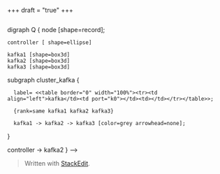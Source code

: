 +++
draft = "true"
+++

```
```

digraph Q {
    node [shape=record];

    controller [ shape=ellipse]
   
    kafka1 [shape=box3d]
    kafka2 [shape=box3d]
    kafka3 [shape=box3d]
    

   subgraph cluster_kafka {
         
      label= <<table border="0" width="100%"><tr><td align="left">kafka</td><td port="k0"></td><td></td></tr></table>>;

      {rank=same kafka1 kafka2 kafka3}

      kafka1 -> kafka2 -> kafka3 [color=grey arrowhead=none];
   }
   
   controller -> kafka2
}
-->


> Written with [StackEdit](https://stackedit.io/).
<!--stackedit_data:
eyJoaXN0b3J5IjpbLTM2ODgyOTQ3NF19
-->